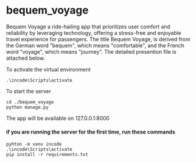 # bequem_voyage
Bequem Voyage a ride-hailing app that prioritizes user comfort and reliability by leveraging technology, offering a stress-free and enjoyable travel experience for passengers. The title Bequem Voyage, is derived from the German word "bequem", which means "comfortable", and the French word "voyage", which means "journey". The detailed presention file is attached below.


To activate the virtual environment
```
.\incode\Scripts\activate
```

To start the server
```
cd ./bequem_voyage
python manage.py 
```
The app will be available on 127.0.0.1:8000

#### if you are running the server for the first time, run these commands
```
pyhton -m venv incode
.\incode\Scripts\activate
pip install -r requirements.txt
```
